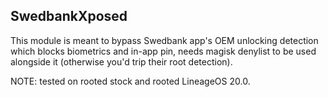 ## SwedbankXposed

This module is meant to bypass Swedbank app's OEM unlocking detection which blocks biometrics and in-app pin, needs magisk denylist to be used alongside it (otherwise you'd trip their root detection).

NOTE: tested on rooted stock and rooted LineageOS 20.0.
